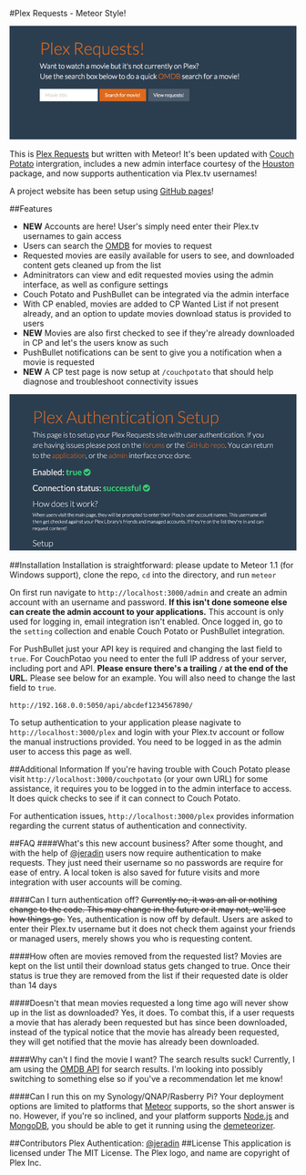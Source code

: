 #Plex Requests - Meteor Style!

![plexrequestshomepage](Screenshot03.png)

This is [Plex Requests](https://github.com/lokenx/plexrequests) but written with Meteor! It's been updated with [Couch Potato](https://github.com/RuudBurger/CouchPotatoServer) intergration, includes a new admin interface courtesy of the [Houston](https://github.com/gterrono/houston) package, and now supports authentication via Plex.tv usernames!

A project website has been setup using [GitHub pages](http://8bits.ca/plexrequests-meteor)!

##Features
* **NEW** Accounts are here! User's simply need enter their Plex.tv usernames to gain access
* Users can search the [OMDB](http://www.omdbapi.com/) for movies to request
* Requested movies are easily available for users to see, and downloaded content gets cleaned up from the list
* Adminitrators can view and edit requested movies using the admin interface, as well as configure settings
* Couch Potato and PushBullet can be integrated via the admin interface
 * With CP enabled, movies are added to CP Wanted List if not present already, and an option to update movies download status is provided to users
 * **NEW** Movies are also first checked to see if they're already downloaded in CP and let's the users know as such
 * PushBullet notifications can be sent to give you a notification when a movie is requested
* **NEW** A CP test page is now setup at `/couchpotato` that should help diagnose and troubleshoot connectivity issues

![Plex Authentication](Screenshot10.png)

##Installation
Installation is straightforward: please update to Meteor 1.1 (for Windows support), clone the repo, `cd` into the directory, and run `meteor`

On first run navigate to `http://localhost:3000/admin` and create an admin account with an username and password. **If this isn't done someone else can create the admin account to your applications.** This account is only used for logging in, email integration isn't enabled. Once logged in, go to the `setting` collection and enable Couch Potato or PushBullet integration.

For PushBullet just your API key is required and changing the last field to `true`. For CouchPotao you need to enter the full IP address of your server, including port and API. **Please ensure there's a trailing `/` at the end of the URL.** Please see below for an example. You will also need to change the last field to `true`.  

    http://192.168.0.0:5050/api/abcdef1234567890/

To setup authentication to your application please nagivate to `http://localhost:3000/plex` and login with your Plex.tv account or follow the manual instructions provided. You need to be logged in as the admin user to access this page as well.

##Additional Information
If you're having trouble with Couch Potato please visit `http://localhost:3000/couchpotato` (or your own URL) for some assistance, it requires you to be logged in to the admin interface to access. It does quick checks to see if it can connect to Couch Potato.

For authentication issues, `http://localhost:3000/plex` provides information regarding the current status of authentication and connectivity.

##FAQ
####What's this new account business?
After some thought, and with the help of [@jeradin](https://github.com/Jeradin) users now require authentication to make requests. They just need their username so no passwords are require for ease of entry. A local token is also saved for future visits and more integration with user accounts will be coming.

####Can I turn authentication off?
~~Currently no, it was an all or nothing change to the code. This may change in the future or it may not, we'll see how things go.~~ Yes, authentication is now off by default. Users are asked to enter their Plex.tv username but it does not check them against your friends or managed users, merely shows you who is requesting content.

####How often are movies removed from the requested list?
Movies are kept on the list until their download status gets changed to true. Once their status is true they are removed from the list if their requested date is older than 14 days

####Doesn't that mean movies requested a long time ago will never show up in the list as downloaded?
Yes, it does. To combat this, if a user requests a movie that has alerady been requested but has since been downloaded, instead of the typical notice that the movie has already been requested, they will get notified that the movie has already been downloaded.

####Why can't I find the movie I want? The search results suck!
Currently, I am using the [OMDB API](http://www.omdbapi.com) for search results. I'm looking into possibly switching to something else so if you've a recommendation let me know!

####Can I run this on my Synology/QNAP/Rasberry Pi?
Your deployment options are limited to platforms that [Meteor](https://www.meteor.com) supports, so the short answer is no. However, if you're so inclined, and your platform supports [Node.js](https://nodejs.org/) and [MongoDB](https://www.mongodb.org/), you should be able to get it running using the [demeteorizer](https://github.com/onmodulus/demeteorizer).


##Contributors
Plex Authentication: [@jeradin](https://github.com/Jeradin)
##License
This application is licensed under The MIT License. The Plex logo, and name are copyright of Plex Inc.

